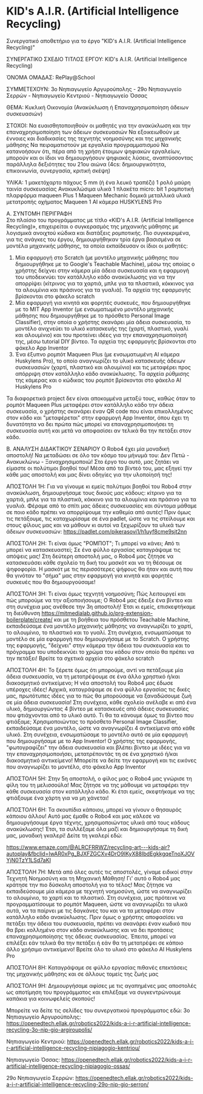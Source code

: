# KID's A.I.R. (Artificial Intelligence Recycling)
Συνεργατικό αποθετήριο για το έργο "KID's A.I.R. (Artificial Intelligence Recycling)"

ΣΥΝΕΡΓΑΤΙΚΟ ΣΧΕΔΙΟ
ΤΙΤΛΟΣ ΕΡΓΟΥ:           KID's A.I.R. (Artificial Intelligence Recycling)

ΌΝΟΜΑ ΟΜΑΔΑΣ:           RePlay@School

ΣΥΜΜΕΤΕΧΟΥΝ:            3ο Νηπιαγωγείο Αργυρούπολης - 29ο Νηπιαγωγείο Σερρών - Νηπιαγωγείο Κεντριού - Νηπιαγωγείο Όσσας
 
ΘΕΜΑ:                   Κυκλική Οικονομία (Ανακύκλωση ή Επαναχρησιμοποίηση άδειων συσκευασιών)
 
ΣΤΟΧΟΙ:
Να ευαισθητοποιηθούν οι μαθητές για την ανακύκλωση και την επαναχρησιμοποίηση των άδειων συσκευασιών
Να εξοικειωθούν με έννοιες και διαδικασίες της τεχνητής νοημοσύνης και της μηχανικής μάθησης
Να πειραματιστούν με εργαλεία προγραμματισμού
Να κατανοήσουν ότι, πέρα από τη χρήση έτοιμων ψηφιακών εργαλείων, μπορούν και οι ίδιοι να δημιουργήσουν ψηφιακές λύσεις, αναπτύσσοντας παράλληλα δεξιότητες του 21ου αιώνα (4cs: δημιουργικότητα, επικοινωνία, συνεργασία, κριτική σκέψη)
 
ΥΛΙΚΑ:
1 μακετόχαρτο πάχους 5 mm (ή ένα λευκό τραπέζι)
1 ρολό μαύρη ταινία συσκευασίας
Ανακυκλώσιμα υλικά
1 πλακέτα micro: bit
1 ρομποτική πλαρφόρμα maqueen Plus
1 Maqueen Mechanic δομικά μεταλλικά υλικά μετατροπής οχήματος Maqueen
1 ΑΙ κάμερα HUSKYLENS Pro
 
Α. ΣΥΝΤΟΜΗ ΠΕΡΙΓΡΑΦΗ                 
Στο πλαίσιο του προγράμματος με τίτλο «KID's A.I.R. (Artificial Intelligence Recycling)», επιχειρείται ο συγκερασμός της μηχανικής μάθησης με λογισμικά ανοιχτού κώδικα και διατάξεις ρομποτικής. Πιο συγκεκριμένα, για τις ανάγκες του έργου, δημιουργήθηκαν τρία έργα βασισμένα σε μοντέλα μηχανικής μάθησης, τα οποία εκπαίδευσαν οι ίδιοι οι μαθητές:
1. Μία εφαρμογή στο Scratch (με μοντέλο μηχανικής μάθησης που δημιουργήθηκε με το Google's Teachable Machine), μέσω της οποίας ο χρήστης δείχνει στην κάμερα μία άδεια συσκευασία και η εφαρμογή του υποδεικνύει τον κατάλληλο κάδο ανακύκλωσης για να την απορρίψει (κίτρινος για τα χαρτιά, μπλε για τα πλαστικά, κόκκινος για τα αλουμίνια και πράσινος για τα γυαλιά). Τα αρχεία της εφαρμογής βρίσκονται στο φάκελο scratch
2. Μία εφαρμογή για κινητά και φορητές συσκευές, που δημιουργήθηκε με το MIT App Inventor (με ενσωματωμένο μοντέλο μηχανικής μάθησης που δημιουργήθηκε με το πρόσθετο Personal Image Classifier), στην οποία ο χρήστης σκανάρει μία άδεια συσκευασία, το μοντέλο ανιχνεύει το υλικό κατασκευής της (χαρτί, πλαστικό, γυαλί και αλουμίνιο) και του προτείνει ιδέες για την επαναχρησιμοποίησή της, μέσω tutorial DIY βίντεο. Τα αρχεία της εφαρμογής βρίσκονται στο φάκελο App Inventor
3. Ένα έξυπνο ρομπότ Maqueen Plus (με ενσωματωμένη AI κάμερα Huskylens Pro), το οποίο αναγνωρίζει το υλικό κατασκευής άδειων συσκευασιών (χαρτί, πλαστικό και αλουμίνιο) και τις μεταφέρει προς απόρριψη στον κατάλληλο κάδο ανακύκλωσης. Τα αρχεία ρύθμισης της κάμερας και ο κώδικας του ρομπότ βρίσκονται στο φάκελο AI Huskylens Pro

Τα διαφορετικά project δεν είναι αποκομμένα μεταξύ τους, καθώς όταν το ρομπότ Maqueen Plus μεταφέρει στον κατάλληλο κάδο την άδεια συσκευασία, ο χρήστης σκανάρει έναν QR code που είναι επικολλημένος στον κάδο και "μεταφέρεται" στην εφαρμογή App Inventor, όπου έχει τη δυνατότητα να δει πρώτα πώς μπορεί να επαναχρησιμοποιήσει τη συσκευασία αυτή και μετά να αποφασίσει αν τελικά θα την πετάξει στον κάδο.

Β. ΑΝΑΛΥΣΗ ΔΙΔΑΚΤΙΚΟΥ ΣΕΝΑΡΙΟΥ
Ο Robo4 έχει μία μοναδική αποστολή! Να μεταδώσει σε όλο τον κόσμο του μήνυμά του: Δεν Πετώ - Ανακυκλώνω - Ξαναχρησιμοποιώ! Στο έργο του αυτό, μας ζητάει να είμαστε οι πολύτιμοι βοηθοί του! Μέσα από τα βίντεό του, μας εξηγεί την κάθε μας αποστολή και μας δίνει οδηγίες για την υλοποίησή της!

ΑΠΟΣΤΟΛΗ 1Η:
Για να γίνουμε κι εμείς πολύτιμοι βοηθοί του Robo4 στην ανακύκλωση, δημιουργήσαμε τους δικούς μας κάδους: κίτρινο για τα χαρτιά, μπλε για τα πλαστικά, κόκκινο για τα αλουμίνια και πράσινο για τα γυαλιά. Φέραμε από το σπίτι μας άδειες συσκευασίες και σύντομα μάθαμε σε ποιο κάδο πρέπει να απορρίψουμε την καθεμία από αυτές!
Πριν όμως τις πετάξουμε, τις καταχωρίσαμε σε ένα padlet, ώστε να τις στείλουμε και στους φίλους μας και να μάθουν κι αυτοί να ξεχωρίζουν τα υλικά των άδειων συσκευασιών:
https://padlet.com/pikerasovi1/h1uyf8cme9sjt2nn

ΑΠΟΣΤΟΛΗ 2Η:
Τι είναι όμως "ΡΟΜΠΟΤ"; Τι μπορεί να κάνει; Από τι μπορεί να κατασκευαστεί; Σε ένα φύλλο εργασίας καταγράψαμε τις απόψεις μας! Στη δεύτερη αποστολή μας, ο Robo4 μας ζήτησε να κατασκευάσει κάθε σχολείο τη δική του μασκότ και να τη θέσουμε σε ψηφοφορία. Η μασκότ με τις περισσότερες ψήφους θα ήταν και αυτή που θα γινόταν το "σήμα" μας στην εφαρμογή για κινητά και φορητές συσκευές που θα δημιουργούσαμε!

ΑΠΟΣΤΟΛΗ 3Η:
Τι είναι όμως τεχνητή νοημοσύνη; Πώς λειτουργεί και πώς μπορούμε να την αξιοποιήσουμε; Ο Robo4 μας έδειξε ένα βίντεο και στη συνέχεια μας ανέθεσε την 3η αποστολή!
Έτσι κι εμείς, επισκεφτήκαμε τη διεύθυνση https://mitmedialab.github.io/prg-extension-boilerplate/create/ και με τη βοήθεια του πρόσθετου Teachable Machine, εκπαιδεύσαμε ένα μοντέλο μηχανικής μάθησης να αναγνωρίζει το χαρτί, το αλουμίνιο, το πλαστικό και το γυαλί. Στη συνέχεια, ενσωματώσαμε το μοντέλο σε μία εφαρμογή που δημιουργήσαμε με το Scratch. O χρήστης της εφαρμογής, "δείχνει" στην κάμερα την άδεια του συσκευασία και το πρόγραμμα του υποδεικνύει το χρώμα του κάδου στον οποίο θα πρέπει να την πετάξει! Βρείτε τα σχετικά αρχεία στο φάκελο scratch

ΑΠΟΣΤΟΛΗ 4Η:
Το ξέρετε όμως ότι μπορούμε, αντί να πετάξουμε μία άδεια συσκευασία, να τη μετατρέψουμε σε ένα άλλο χρηστικό ή/και διακοσμητικό αντικείμενο; Η νέα αποστολή του Robo4 μας έδωσε υπέροχες ιδέες! 
Αρχικά, καταγράψαμε σε ένα φύλλο εργασίας τις δικές μας, πρωτότυπες ιδέες για το πώς θα μπορούσαμε να ξαναδώσουμε ζωή σε μία άδεια συσκευασία! Στη συνέχεια, κάθε σχολείο ανέλαβε κι από ένα υλικό, δημιουργώντας 4 βίντεο με κατασκευές από άδειες συσκευασίες που φτιάχνονται από το υλικό αυτό.
Τι θα τα κάνουμε όμως τα βίντεο που φτιάξαμε; Χρησιμοποιώντας το πρόσθετο Personal Image Classifier, εκπαιδεύσαμε ένα μοντέλο, ώστε να αναγνωρίζει 4 αντικείμενα από κάθε υλικό. Στη συνέχεια, ενσωματώσαμε το μοντέλο αυτό σε μία εφαρμογή που δημιουργήσαμε με το App Inventor! Ο χρήστης της εφαρμογής, "φωτογραφίζει" την άδεια συσκευασία και βλέπει βίντεο με ιδέες για να την επαναχρησιμοποιήσει, μετατρέποντάς τη σε ένα χρηστικό ή/και διακοσμητικό αντικείμενο!
Μπορείτε να δείτε την εφαρμογή και τις εικόνες που αναγνωρίζει το μοντέλο, στο φάκελο App Inventor

ΑΠΟΣΤΟΛΗ 5Η:
Στην 5η αποστολή, ο φίλος μας ο Robo4 μας γνώρισε τη φίλη του τη μελισσούλα! Μας ζήτησε να της μάθουμε να μεταφέρει την κάθε συσκευασία στον κατάλληλο κάδο. Κι έτσι εμείς, σκεφτήκαμε να της φτιάξουμε ένα χάρτη για να μη χάνεται!

ΑΠΟΣΤΟΛΗ 6Η:
Τα σκουπίδια κάποιου, μπορεί να γίνουν ο θησαυρός κάποιου άλλου! Αυτό μας έμαθε ο Robo4 και μας κάλεσε να δημιουργήσουμε έργα τέχνης, χρησιμοποιώντας υλικά από τους κάδους ανακύκλωσης! Έτσι, τα συλλέξαμε όλα μαζί και δημιουργήσαμε τη δική μας, μοναδική γκαλερί!
Δείτε τη γκαλερί εδώ:

https://www.emaze.com/@ALRCFRRWZ/recycling-art---kids-air?autoplay&fbclid=IwAR0xPg_BJXFZGCXv4DrO9IKyX88IbdEgkkgqeTnoXJOVYjN0TzY1LSd7aKI

ΑΠΟΣΤΟΛΗ 7Η:
Μετά από όλες αυτές τις αποστολές, γίναμε ειδικοί στην Τεχνητή Νοημοσύνη και τη Μηχανική Μάθηση! Γι' αυτό ο Robo4 μας κράτησε την πιο δύσκολη αποστολή για το τέλος!
Μας ζήτησε να εκπαιδεύσουμε μία κάμερα με τεχνητή νοημοσύνη, ώστε να αναγνωρίζει το αλουμίνιο, το χαρτί και το πλαστικό. Στη συνέχεια, μας πρότεινε να προγραμματίσουμε το ρομπότ Maqueen, ώστε να αναγνωρίζει τα υλικά αυτά, να τα παίρνει με τις δαγκάνες του και να τα μεταφέρει στον κατάλληλο κάδο ανακύκλωσης. Πριν όμως ο χρήστης αποφασίσει να πετάξει την άδεια του συσκευασία, πρέπει να σκανάρει έναν κωδικό που θα βρει κολλημένο στον κάδο ανακύκλωσης και να δει προτάσεις επαναχρησιμοποίησης της άδειας συσκευασίας. Έπειτα, μπορεί να επιλέξει εάν τελικά θα την πετάξει ή εάν θα τη μετατρέψει σε κάποιο άλλο χρήσιμο αντικείμενο!
Βρείτε όλο το υλικό στο φάκελο AI Huskylens Pro

ΑΠΟΣΤΟΛΗ 8Η:
Καταγράψαμε σε φύλλο εργασίας πιθανές επεκτάσεις της μηχανικής μάθησης και σε άλλους τομείς της ζωής μας

ΑΠΟΣΤΟΛΗ 9Η:
Δημιουργήσαμε αφίσες με τις αγαπημένες μας αποστολές ως αποτίμηση του προγράμματος και επιλέξαμε να συγκεντρώνουμε καπάκια για κοινωφελείς σκοπούς! 

Μπορείτε να δείτε τις σελίδες του συνεργατικού προγράμματος εδώ:
3ο Νηπιαγωγείο Αργυρούπολης:
https://openedtech.ellak.gr/robotics2022/kids-a-i-r-artificial-intelligence-recycling-3o-nip-gio-argiroupolis/

Νηπιαγωγείο Κεντριού:
https://openedtech.ellak.gr/robotics2022/kids-a-i-r-artificial-intelligence-recycling-nipiagogio-kentriou/

Νηπιαγωγείο Όσσας:
https://openedtech.ellak.gr/robotics2022/kids-a-i-r-artificial-intelligence-recycling-nipiagogio-ossas/

29ο Νηπιαγωγείο Σερρών:
https://openedtech.ellak.gr/robotics2022/kids-a-i-r-artificial-intelligence-recycling-29o-nip-gio-serron/
